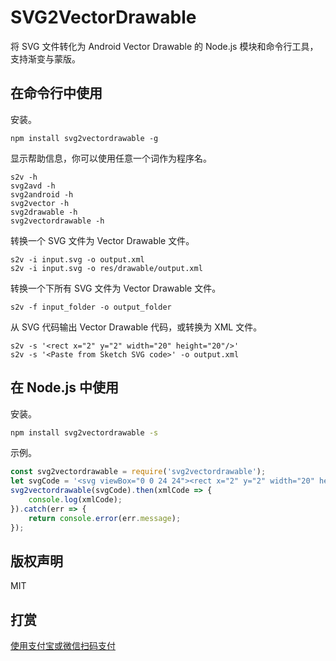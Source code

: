 # SVG2VectorDrawable

将 SVG 文件转化为 Android Vector Drawable 的 Node.js 模块和命令行工具，支持渐变与蒙版。

## 在命令行中使用

安装。

```shell
npm install svg2vectordrawable -g
```

显示帮助信息，你可以使用任意一个词作为程序名。

```
s2v -h
svg2avd -h
svg2android -h
svg2vector -h
svg2drawable -h
svg2vectordrawable -h
```

转换一个 SVG 文件为 Vector Drawable 文件。

```shell
s2v -i input.svg -o output.xml
s2v -i input.svg -o res/drawable/output.xml
```

转换一个下所有 SVG 文件为 Vector Drawable 文件。

```shell
s2v -f input_folder -o output_folder
```

从 SVG 代码输出 Vector Drawable 代码，或转换为 XML 文件。 

```shell
s2v -s '<rect x="2" y="2" width="20" height="20"/>'
s2v -s '<Paste from Sketch SVG code>' -o output.xml
```

## 在 Node.js 中使用

安装。

```bash
npm install svg2vectordrawable -s
```

示例。

```javascript
const svg2vectordrawable = require('svg2vectordrawable');
let svgCode = '<svg viewBox="0 0 24 24"><rect x="2" y="2" width="20" height="20"/></svg>';
svg2vectordrawable(svgCode).then(xmlCode => {
    console.log(xmlCode);
}).catch(err => {
    return console.error(err.message);
});
```

## 版权声明

MIT

## 打赏

[使用支付宝或微信扫码支付](https://ashung.github.io/donate.html)